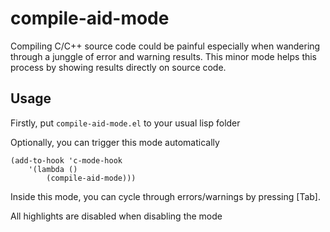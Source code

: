 # compile-aid-mode

Compiling C/C++ source code could be painful especially when wandering
through a junggle of error and warning results. This minor mode helps
this process by showing results directly on source code.

## Usage
Firstly, put `compile-aid-mode.el` to your usual lisp folder

Optionally, you can trigger this mode automatically
```elisp
(add-to-hook 'c-mode-hook
	'(lambda ()
		(compile-aid-mode)))
```

Inside this mode, you can cycle through errors/warnings by pressing [Tab].

All highlights are disabled when disabling the mode



